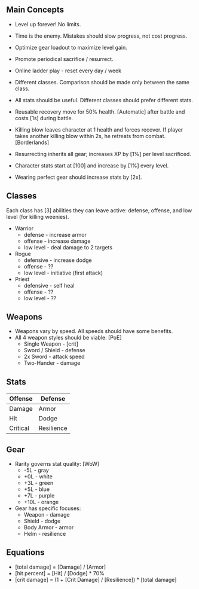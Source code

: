 ## Main Concepts

* Level up forever! No limits.
* Time is the enemy. Mistakes should slow progress, not cost progress.
* Optimize gear loadout to maximize level gain.
* Promote periodical sacrifice / resurrect.
* Online ladder play - reset every day / week
* Different classes.  Comparison should be made only between the same class.
* All stats should be useful. Different classes should prefer different stats.

* Reusable recovery move for 50% health. [Automatic] after battle and costs [1s] during battle.
* Killing blow leaves character at 1 health and forces recover. If player takes another killing blow within 2s, he retreats from combat. [Borderlands]
* Resurrecting inherits all gear; increases XP by [1%] per level sacrificed.
* Character stats start at [100] and increase by [1%] every level.
* Wearing perfect gear should increase stats by [2x].

## Classes

Each class has [3] abilities they can leave active: defense, offense, and low level (for killing weenies).

* Warrior
  * defense - increase armor
  * offense - increase damage
  * low level - deal damage to 2 targets
* Rogue
  * defensive - increase dodge
  * offense - ??
  * low level - initiative (first attack)
* Priest
  * defensive - self heal
  * offense - ??
  * low level - ??

## Weapons

* Weapons vary by speed.  All speeds should have some benefits.
* All 4 weapon styles should be viable: [PoE]
  * Single Weapon - [crit]
  * Sword / Shield - defense
  * 2x Sword - attack speed
  * Two-Hander - damage

## Stats

Offense  | Defense
-------- | -------
Damage   | Armor
Hit      | Dodge
Critical | Resilience

## Gear

* Rarity governs stat quality: [WoW]
  *  -5L - gray
  *  +0L - white
  *  +3L - green
  *  +5L - blue
  *  +7L - purple
  * +10L - orange
* Gear has specific focuses:
  * Weapon - damage
  * Shield - dodge
  * Body Armor - armor
  * Helm - resilience

## Equations

* [total damage] = [Damage] / [Armor]
* [hit percent] = [Hit] / [Dodge] * 70%
* [crit damage] = (1 + [Crit Damage] / [Resilience]) * [total damage]
